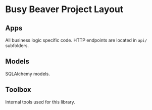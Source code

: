 # Busy Beaver Project Layout

## Apps

All business logic specific code.
HTTP endpoints are located in `api/` subfolders.

## Models

SQLAlchemy models.

## Toolbox

Internal tools used for this library.
